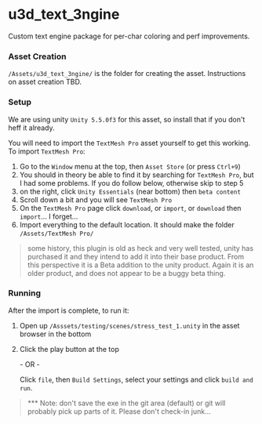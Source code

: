 # u3d_text_3ngine
Custom text engine package for per-char coloring and perf improvements.

### Asset Creation
`/Assets/u3d_text_3ngine/` is the folder for creating the asset. Instructions on asset creation TBD.

### Setup
We are using unity `Unity 5.5.0f3` for this asset, so install that if you don't heff it already.

You will need to import the `TextMesh Pro` asset yourself to get this working. To import `TextMesh Pro`:
1. Go to the `Window` menu at the top, then `Asset Store` (or press `Ctrl+9`)
2. You should in theory be able to find it by searching for `TextMesh Pro`, but I had some problems. If you do follow below, otherwise skip to step 5
3. on the right, click `Unity Essentials` (near bottom) then `beta content`
4. Scroll down a bit and you will see `TextMesh Pro`
5. On the `TextMesh Pro` page click `download`, or `import`, or `download` then `import`... I forget...
6. Import everything to the default location. It should make the folder `/Assets/TextMesh Pro/`

> some history, this plugin is old as heck and very well tested, unity has purchased it and they intend to add it into their base product. From this perspective it is a Beta addition to the unity product. Again it is an older product, and does not appear to be a buggy beta thing.

### Running
After the import is complete, to run it:

1. Open up `/Asssets/testing/scenes/stress_test_1.unity` in the asset browser in the bottom

2. Click the play button at the top

   \- OR \-

   Click `file`, then `Build Settings`, select your settings and click `build and run`.

> *** Note: don't save the exe in the git area (default) or git will probably pick up parts of it. Please don't check-in junk...
